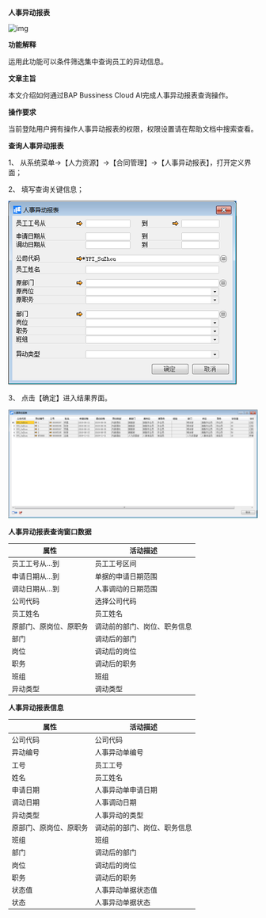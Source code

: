 **人事异动报表**

![img](file:///C:\Users\admin\AppData\Local\Temp\msohtmlclip1\01\clip_image001.gif) 

 

**功能解释**

运用此功能可以条件筛选集中查询员工的异动信息。

**文章主旨**

本文介绍如何通过BAP Bussiness Cloud AI完成人事异动报表查询操作。

**操作要求**

当前登陆用户拥有操作人事异动报表的权限，权限设置请在帮助文档中搜索查看。

**查询人事异动报表**

1、 从系统菜单->【人力资源】->【合同管理】->【人事异动报表】，打开定义界面；

2、 填写查询关键信息；

![img](rlzy_ht\205.png)

3、 点击【确定】进入结果界面。

![img](rlzy_ht\206.png)

**人事异动报表查询窗口数据**

| **属性**               | **活动描述**                 |
| ---------------------- | ---------------------------- |
| 员工工号从…到          | 员工工号区间                 |
| 申请日期从…到          | 单据的申请日期范围           |
| 调动日期从…到          | 人事调动的日期范围           |
| 公司代码               | 选择公司代码                 |
| 员工姓名               | 员工姓名                     |
| 原部门、原岗位、原职务 | 调动前的部门、岗位、职务信息 |
| 部门                   | 调动后的部门                 |
| 岗位                   | 调动后的岗位                 |
| 职务                   | 调动后的职务                 |
| 班组                   | 班组                         |
| 异动类型               | 调动类型                     |

**人事异动报表信息**

| **属性**               | **活动描述**                 |
| ---------------------- | ---------------------------- |
| 公司代码               | 公司代码                     |
| 异动编号               | 人事异动单编号               |
| 工号                   | 员工工号                     |
| 姓名                   | 员工姓名                     |
| 申请日期               | 人事异动单申请日期           |
| 调动日期               | 人事调动日期                 |
| 异动类型               | 人事异动的类型               |
| 原部门、原岗位、原职务 | 调动前的部门、岗位、职务信息 |
| 班组                   | 班组                         |
| 部门                   | 调动后的部门                 |
| 岗位                   | 调动后的岗位                 |
| 职务                   | 调动后的职务                 |
| 状态值                 | 人事异动单据状态值           |
| 状态                   | 人事异动单据状态             |

 
